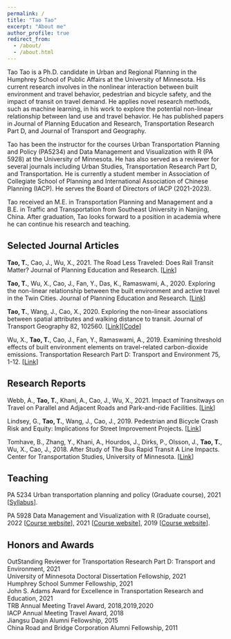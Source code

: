 ```yaml
---
permalink: /
title: "Tao Tao"
excerpt: "About me"
author_profile: true
redirect_from: 
  - /about/
  - /about.html
---
```


Tao Tao is a Ph.D. candidate in Urban and Regional Planning in the Humphrey School of Public Affairs at the University of Minnesota.  His current research involves in the nonlinear interaction between built environment and travel behavior, pedestrian and bicycle safety, and the impact of transit on travel demand.  He applies novel research methods, such as machine learning, in his work to explore the potential non-linear relationship between land use and travel behavior.  He has published papers in Journal of Planning Education and Research, Transportation Research Part D, and Journal of Transport and Geography.
  
Tao has been the instructor for the courses Urban Transportation Planning and Policy (PA5234) and Data Management and Visualization with R (PA 5928) at the University of Minnesota.  He has also served as a reviewer for several journals including Urban Studies, Transportation Research Part D, and Transportation.  He is currently a student member in Association of Collegiate School of Planning and International Association of Chinese Planning (IACP).  He serves the Board of Directors of IACP (2021-2023).
  
Tao received an M.E. in Transportation Planning and Management and a B.E. in Traffic and Transportation from Southeast University in Nanjing, China. After graduation, Tao looks forward to a position in academia where he can continue his research and teaching.  


## **Selected Journal Articles**

**Tao, T.**, Cao, J., Wu, X., 2021. The Road Less Traveled: Does Rail Transit Matter? Journal of Planning Education and Research. [[Link](https://doi.org/10.1177/0739456X211035825)]

**Tao, T.**, Wu, X., Cao, J., Fan, Y., Das, K., Ramaswami, A., 2020. Exploring the non-linear relationship between the built environment and active travel in the Twin Cities. Journal of Planning Education and Research. [[Link](https://doi.org/10.1177/0739456X20915765)]

**Tao, T.**, Wang, J., Cao, X., 2020. Exploring the non-linear associations between spatial attributes and walking distance to transit. Journal of Transport Geography 82, 102560. [[Link](https://doi.org/10.1016/j.jtrangeo.2019.102560)][[Code](https://vtao1989.github.io/DisToTransit_statistics/)]

Wu, X., **Tao, T.**, Cao, J., Fan, Y., Ramaswami, A., 2019. Examining threshold effects of built environment elements on travel-related carbon-dioxide emissions. Transportation Research Part D: Transport and Environment 75, 1-12. [[Link](https://doi.org/10.1016/j.trd.2019.08.018)]

## **Research Reports**

Webb, A., **Tao, T.**, Khani, A., Cao, J., Wu, X., 2021. Impact of Transitways on Travel on Parallel and Adjacent Roads and Park-and-ride Facilities. [[Link](https://trid.trb.org/view/1768597)]

Lindsey, G., **Tao, T.**, Wang, J., Cao, J., 2019. Pedestrian and Bicycle Crash Risk and Equity: Implications for Street Improvement Projects. [[Link](http://hdl.handle.net/11299/203635)]

Tomhave, B., Zhang, Y., Khani, A., Hourdos, J., Dirks, P., Olsson, J., **Tao, T.**, Wu, X., Cao, J., 2018. After Study of The Bus Rapid Transit A Line Impacts. Center for Transportation Studies, University of Minnesota. [[Link](http://hdl.handle.net/11299/201534)]
  
## **Teaching**

PA 5234 Urban transportation planning and policy (Graduate course), 2021 [[Syllabus](./files/PA_5234_syllabus_2021_spring.pdf)]. 

PA 5928 Data Management and Visualization with R (Graduate course), 2022 [[Course website](https://vtao1989.github.io/PA5928_2022_spring/)], 2021 [[Course website](https://vtao1989.github.io/PA_5928_2021_spring/)], 2019 [[Course website](https://vtao1989.github.io/PA5928-Data-management-and-visualization-with-R/)].

## **Honors and Awards**
OutStanding Reviewer for Transportation Research Part D: Transport and Environment, 2021  
University of Minnesota Doctoral Dissertation Fellowship, 2021  
Humphrey School Summer Fellowship, 2021  
John S. Adams Award for Excellence in Transportation Research and Education, 2021  
TRB Annual Meeting Travel Award, 2018,2019,2020  
IACP Annual Meeting Travel Award, 2018  
Jiangsu Daqin Alumni Fellowship, 2015  
China Road and Bridge Corporation Alumni Fellowship, 2011
